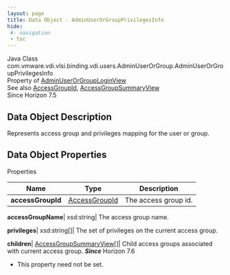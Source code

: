 ```yaml
---
layout: page
title: Data Object - AdminUserOrGroupPrivilegesInfo
hide:
 #- navigation
 - toc
---
```






Java Class
    com.vmware.vdi.vlsi.binding.vdi.users.AdminUserOrGroup.AdminUserOrGroupPrivilegesInfo  
Property of
     [AdminUserOrGroupLoginView](vdi.users.AdminUserOrGroup.AdminUserOrGroupLoginView.md#field_detail)  
See also
     [AccessGroupId](vdi.entity.AccessGroupId.md), [AccessGroupSummaryView](vdi.users.AccessGroup.AccessGroupSummaryView.md)  
Since 
    Horizon 7.5

## Data Object Description 

Represents access group and privileges mapping for the user or group. 

## Data Object Properties

Properties

Name |  Type |  Description   
---|---|---  
**accessGroupId**| [AccessGroupId](vdi.entity.AccessGroupId.md)|  The access group id.   
  
**accessGroupName**|  xsd:string|  The access group name.   
  
**privileges**|  xsd:string[]|  The set of privileges on the current access group.   
  
**children**| [AccessGroupSummaryView[]](vdi.users.AccessGroup.AccessGroupSummaryView.md)|  Child access groups associated with current access group.  **_Since_** Horizon 7.6  


 * This property need not be set.

  
  
  
   
  
  

